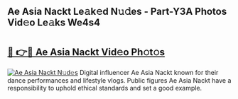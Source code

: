 ## Ae Asia Nackt Le𝚊k𝚎d N𝚞𝚍es - Part-Y3A Photos Vid𝚎o Le𝚊ks We4s4

# <h2><a href="http://fb2bvn3.evod.top/?m=Ae+Asia+Nackt">🔗 👉🔴 Ae Asia Nackt Vid𝚎o Ph𝚘t𝚘s</a></h2>

[![Ae Asia Nackt N𝚞d𝚎s](https://i.imgur.com/8V9OHl7.gif)](http://fb2bvn3.evod.top/?m=Ae+Asia+Nackt)
Digital influencer Ae Asia Nackt known for their dance performances and lifestyle vlogs. Public figures Ae Asia Nackt have a responsibility to uphold ethical standards and set a good example. 
